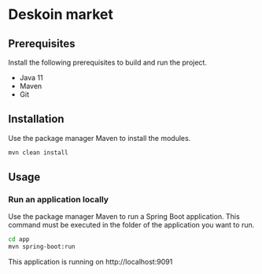 # Deskoin market

## Prerequisites

Install the following prerequisites to build and run the project.

* Java 11
* Maven
* Git

## Installation

Use the package manager Maven to install the modules.

```bash
mvn clean install
```

## Usage

### Run an application locally

Use the package manager Maven to run a Spring Boot application. This command must be
executed in the folder of the application you want to run.

```bash
cd app
mvn spring-boot:run
```

This application is running on http://localhost:9091